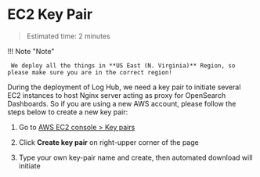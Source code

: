 # EC2 Key Pair
> Estimated time: 2 minutes

!!! Note "Note"

     We deploy all the things in **US East (N. Virginia)** Region, so please make sure you are in the correct region!

During the deployment of Log Hub, we need a key pair to initiate several EC2 instances to host Nginx server acting as proxy for OpenSearch Dashboards. So if you are using a new AWS account, please follow the steps below to create a new key pair:

1. Go to <a href="https://console.aws.amazon.com/ec2/v2/home?region=us-east-1#KeyPairs:" target="_blank">AWS EC2 console > Key pairs</a>

2. Click **Create key pair** on right-upper corner of the page

3. Type your own key-pair name and create, then automated download will initiate
